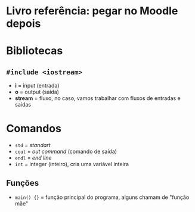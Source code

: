 # Livro referência: pegar no Moodle depois
# Bibliotecas
## `#include <iostream>`
* **i** = input (entrada)
* **o** = output (saída)
* **stream** = fluxo, no caso, vamos trabalhar com fluxos de entradas e saídas

# Comandos
* `std` = *standart*
* `cout` = *out command* (comando de saída)
* `endl` = *end line*
* `int` = integer (inteiro), cria uma variável inteira

## Funções
* `main() {}` = função principal do programa, alguns chamam de "função mãe"